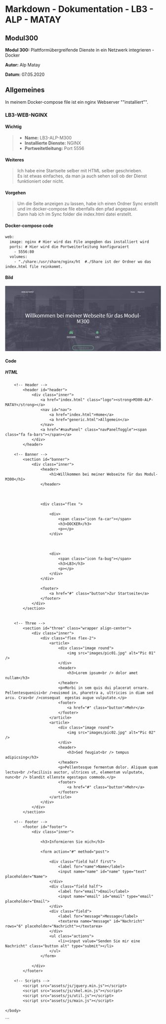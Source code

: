 # Markdown - Dokumentation - LB3 - ALP - MATAY
## Modul300
**Modul 300:** Plattformübergreifende Dienste in ein Netzwerk integrieren - Docker

**Autor:** Alp Matay

**Datum:** 07.05.2020

## Allgemeines
In meinem Docker-compose file ist ein nginx Webserver ""installiert"".

### LB3-WEB-NGINX
#### Wichtig
>- **Name:** LB3-ALP-M300
>- **Installierte Dienste:** NGINX
>- **Portweitetleitung:** Port 5556

#### Weiteres
> Ich habe eine Startseite selber mit HTML selber geschrieben.   
Es ist etwas einfaches, da man ja auch sehen soll ob der Dienst funktioniert oder nicht. 
#### Vorgehen
> Um die Seite anzeigen zu lassen, habe ich einen Ordner Sync erstellt und im docker-compose file ebenfalls den pfad angepasst.  
Dann hab ich im Sync folder die index.html datei erstellt. 

#### Docker-compose code  
    web:
      image: nginx # Hier wird das File angegben das installiert wird   
      ports: # Hier wird die Portweiterleitung konfiguraiert 
        - 5556:80
      volumes:
        - "./share:/usr/share/nginx/ht  #./Share ist der Ordner wo das index.html file reinkommt.

#### Bild
![ ](./indexseite.jpg "Index Seite")

#### Code
##### HTML
<!DOCTYPE HTML>
<html>
	<head>
		<title>M300-ALP-MATAY</title>
		<meta charset="utf-8" />
		<meta name="viewport" content="width=device-width, initial-scale=1" />
		<link rel="stylesheet" href="assets/css/main.css" />
	</head>
	<body>

		<!-- Header -->
			<header id="header">
				<div class="inner">
					<a href="index.html" class="logo"><strong>M300-ALP-MATAY</strong></a>
					<nav id="nav">
						<a href="index.html">Home</a>
						<a href="generic.html">Allgemein</a>
					</nav>
					<a href="#navPanel" class="navPanelToggle"><span class="fa fa-bars"></span></a>
				</div>
			</header>

		<!-- Banner -->
			<section id="banner">
				<div class="inner">
					<header>
						<h1>Willkommen bei meiner Webseite für das Modul-M300</h1>
					</header>

					

					<div class="flex ">

						<div>
							<span class="icon fa-car"></span>
							<h3>DOCKER</h3>
							<p></p>
						</div>

			

						<div>
							<span class="icon fa-bug"></span>
							<h3>LB3</h3>
							<p></p>
						</div>
					</div>

					<footer>
						<a href="#" class="button">Zur Startseite</a>
					</footer>
				</div>
			</section>


		<!-- Three -->
			<section id="three" class="wrapper align-center">
				<div class="inner">
					<div class="flex flex-2">
						<article>
							<div class="image round">
								<img src="images/pic01.jpg" alt="Pic 01" />
							</div>
							<header>
								<h3>Lorem ipsum<br /> dolor amet nullam</h3>
							</header>
							<p>Morbi in sem quis dui placerat ornare. Pellentesquenisi<br />euismod in, pharetra a, ultricies in diam sed arcu. Cras<br />consequat  egestas augue vulputate.</p>
							<footer>
								<a href="#" class="button">Mehr</a>
							</footer>
						</article>
						<article>
							<div class="image round">
								<img src="images/pic02.jpg" alt="Pic 02" />
							</div>
							<header>
								<h3>Sed feugiat<br /> tempus adipicsing</h3>
							</header>
							<p>Pellentesque fermentum dolor. Aliquam quam lectus<br />facilisis auctor, ultrices ut, elementum vulputate, nunc<br /> blandit ellenste egestagus commodo.</p>
							<footer>
								<a href="#" class="button">Mehr</a>
							</footer>
						</article>
					</div>
				</div>
			</section>

		<!-- Footer -->
			<footer id="footer">
				<div class="inner">

					<h3>Informieren Sie mich</h3>

					<form action="#" method="post">

						<div class="field half first">
							<label for="name">Name</label>
							<input name="name" id="name" type="text" placeholder="Name">
						</div>
						<div class="field half">
							<label for="email">Email</label>
							<input name="email" id="email" type="email" placeholder="Email">
						</div>
						<div class="field">
							<label for="message">Message</label>
							<textarea name="message" id="Nachricht" rows="6" placeholder="Nachricht"></textarea>
						</div>
						<ul class="actions">
							<li><input value="Senden Sie mir eine Nachricht" class="button alt" type="submit"></li>
						</ul>
					</form>

				</div>
			</footer>

		<!-- Scripts -->
			<script src="assets/js/jquery.min.js"></script>
			<script src="assets/js/skel.min.js"></script>
			<script src="assets/js/util.js"></script>
			<script src="assets/js/main.js"></script>

	</body>
</html>
```
